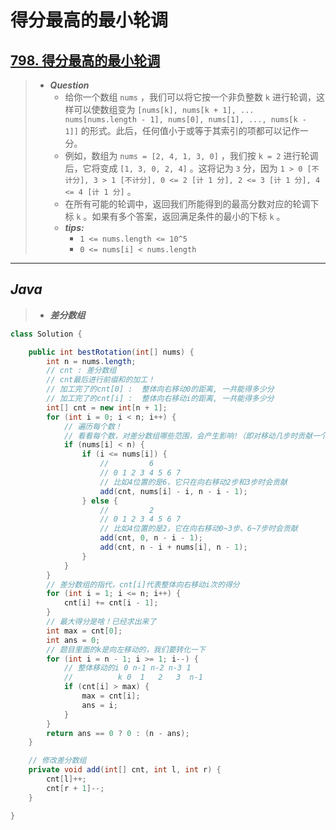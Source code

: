 # 得分最高的最小轮调

## [798. 得分最高的最小轮调](https://leetcode.cn/problems/smallest-rotation-with-highest-score/)

> - ***Question***
>   - 给你一个数组 `nums` ，我们可以将它按一个非负整数 `k` 进行轮调，这样可以使数组变为 `[nums[k], nums[k + 1], ... nums[nums.length - 1], nums[0], nums[1], ..., nums[k - 1]]` 的形式。此后，任何值小于或等于其索引的项都可以记作一分。
>   - 例如，数组为 `nums = [2, 4, 1, 3, 0]` ，我们按 `k = 2` 进行轮调后，它将变成 `[1, 3, 0, 2, 4]` 。这将记为 `3` 分，因为 `1 > 0 [不计分], 3 > 1 [不计分], 0 <= 2 [计 1 分], 2 <= 3 [计 1 分], 4 <= 4 [计 1 分]` 。
>   - 在所有可能的轮调中，返回我们所能得到的最高分数对应的轮调下标 `k` 。如果有多个答案，返回满足条件的最小的下标 `k` 。
>   - ***tips:***
>     - `1 <= nums.length <= 10^5`
>     - `0 <= nums[i] < nums.length`

---

## *Java*

> - ***差分数组***

```java
class Solution {

    public int bestRotation(int[] nums) {
        int n = nums.length;
        // cnt : 差分数组
        // cnt最后进行前缀和的加工！
        // 加工完了的cnt[0] :  整体向右移动0的距离, 一共能得多少分
        // 加工完了的cnt[i] :  整体向右移动i的距离, 一共能得多少分
        int[] cnt = new int[n + 1];
        for (int i = 0; i < n; i++) {
            // 遍历每个数！
            // 看看每个数，对差分数组哪些范围，会产生影响!（即对移动几步时贡献一个得分）
            if (nums[i] < n) {
                if (i <= nums[i]) {
                    //         6
                    // 0 1 2 3 4 5 6 7
                    // 比如4位置的是6，它只在向右移动2步和3步时会贡献
                    add(cnt, nums[i] - i, n - i - 1);
                } else {
                    //         2
                    // 0 1 2 3 4 5 6 7
                    // 比如4位置的是2，它在向右移动0~3步、6~7步时会贡献
                    add(cnt, 0, n - i - 1);
                    add(cnt, n - i + nums[i], n - 1);
                }
            }
        }
        // 差分数组的指代，cnt[i]代表整体向右移动i次的得分
        for (int i = 1; i <= n; i++) {
            cnt[i] += cnt[i - 1];
        }
        // 最大得分是啥！已经求出来了
        int max = cnt[0];
        int ans = 0;
        // 题目里面的k是向左移动的，我们要转化一下
        for (int i = n - 1; i >= 1; i--) {
            // 整体移动的i 0 n-1 n-2 n-3 1
            //          k 0  1   2   3  n-1
            if (cnt[i] > max) {
                max = cnt[i];
                ans = i;
            }
        }
        return ans == 0 ? 0 : (n - ans);
    }

    // 修改差分数组
    private void add(int[] cnt, int l, int r) {
        cnt[l]++;
        cnt[r + 1]--;
    }

}
```
